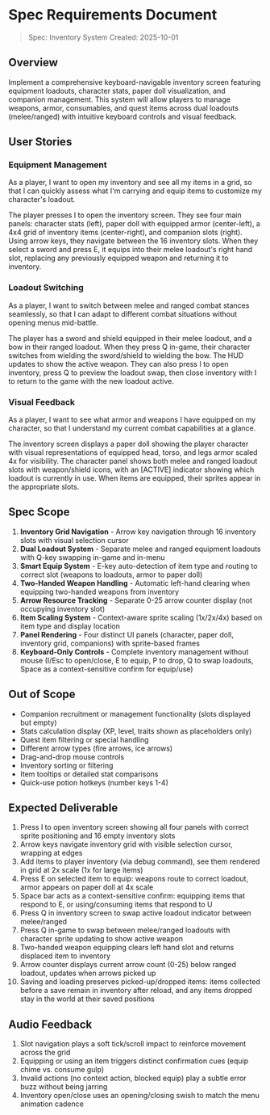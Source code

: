 # Spec Requirements Document

> Spec: Inventory System
> Created: 2025-10-01

## Overview

Implement a comprehensive keyboard-navigable inventory screen featuring equipment loadouts, character stats, paper doll visualization, and companion management. This system will allow players to manage weapons, armor, consumables, and quest items across dual loadouts (melee/ranged) with intuitive keyboard controls and visual feedback.

## User Stories

### Equipment Management

As a player, I want to open my inventory and see all my items in a grid, so that I can quickly assess what I'm carrying and equip items to customize my character's loadout.

The player presses I to open the inventory screen. They see four main panels: character stats (left), paper doll with equipped armor (center-left), a 4x4 grid of inventory items (center-right), and companion slots (right). Using arrow keys, they navigate between the 16 inventory slots. When they select a sword and press E, it equips into their melee loadout's right hand slot, replacing any previously equipped weapon and returning it to inventory.

### Loadout Switching

As a player, I want to switch between melee and ranged combat stances seamlessly, so that I can adapt to different combat situations without opening menus mid-battle.

The player has a sword and shield equipped in their melee loadout, and a bow in their ranged loadout. When they press Q in-game, their character switches from wielding the sword/shield to wielding the bow. The HUD updates to show the active weapon. They can also press I to open inventory, press Q to preview the loadout swap, then close inventory with I to return to the game with the new loadout active.

### Visual Feedback

As a player, I want to see what armor and weapons I have equipped on my character, so that I understand my current combat capabilities at a glance.

The inventory screen displays a paper doll showing the player character with visual representations of equipped head, torso, and legs armor scaled 4x for visibility. The character panel shows both melee and ranged loadout slots with weapon/shield icons, with an [ACTIVE] indicator showing which loadout is currently in use. When items are equipped, their sprites appear in the appropriate slots.

## Spec Scope

1. **Inventory Grid Navigation** - Arrow key navigation through 16 inventory slots with visual selection cursor
2. **Dual Loadout System** - Separate melee and ranged equipment loadouts with Q-key swapping in-game and in-menu
3. **Smart Equip System** - E-key auto-detection of item type and routing to correct slot (weapons to loadouts, armor to paper doll)
4. **Two-Handed Weapon Handling** - Automatic left-hand clearing when equipping two-handed weapons from inventory
5. **Arrow Resource Tracking** - Separate 0-25 arrow counter display (not occupying inventory slot)
6. **Item Scaling System** - Context-aware sprite scaling (1x/2x/4x) based on item type and display location
7. **Panel Rendering** - Four distinct UI panels (character, paper doll, inventory grid, companions) with sprite-based frames
8. **Keyboard-Only Controls** - Complete inventory management without mouse (I/Esc to open/close, E to equip, P to drop, Q to swap loadouts, Space as a context-sensitive confirm for equip/use)

## Out of Scope

- Companion recruitment or management functionality (slots displayed but empty)
- Stats calculation display (XP, level, traits shown as placeholders only)
- Quest item filtering or special handling
- Different arrow types (fire arrows, ice arrows)
- Drag-and-drop mouse controls
- Inventory sorting or filtering
- Item tooltips or detailed stat comparisons
- Quick-use potion hotkeys (number keys 1-4)

## Expected Deliverable

1. Press I to open inventory screen showing all four panels with correct sprite positioning and 16 empty inventory slots
2. Arrow keys navigate inventory grid with visible selection cursor, wrapping at edges
3. Add items to player inventory (via debug command), see them rendered in grid at 2x scale (1x for large items)
4. Press E on selected item to equip: weapons route to correct loadout, armor appears on paper doll at 4x scale
5. Space bar acts as a context-sensitive confirm: equipping items that respond to E, or using/consuming items that respond to U
6. Press Q in inventory screen to swap active loadout indicator between melee/ranged
7. Press Q in-game to swap between melee/ranged loadouts with character sprite updating to show active weapon
8. Two-handed weapon equipping clears left hand slot and returns displaced item to inventory
9. Arrow counter displays current arrow count (0-25) below ranged loadout, updates when arrows picked up
10. Saving and loading preserves picked-up/dropped items: items collected before a save remain in inventory after reload, and any items dropped stay in the world at their saved positions

## Audio Feedback

1. Slot navigation plays a soft tick/scroll impact to reinforce movement across the grid
2. Equipping or using an item triggers distinct confirmation cues (equip chime vs. consume gulp)
3. Invalid actions (no context action, blocked equip) play a subtle error buzz without being jarring
4. Inventory open/close uses an opening/closing swish to match the menu animation cadence
